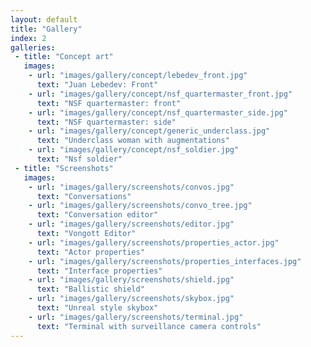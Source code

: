 ```yaml
---
layout: default
title: "Gallery"
index: 2
galleries:
 - title: "Concept art"
   images:
    - url: "images/gallery/concept/lebedev_front.jpg"
      text: "Juan Lebedev: Front"
    - url: "images/gallery/concept/nsf_quartermaster_front.jpg"
      text: "NSF quartermaster: front"
    - url: "images/gallery/concept/nsf_quartermaster_side.jpg"
      text: "NSF quartermaster: side"
    - url: "images/gallery/concept/generic_underclass.jpg"
      text: "Underclass woman with augmentations"
    - url: "images/gallery/concept/nsf_soldier.jpg"
      text: "Nsf soldier"
 - title: "Screenshots"
   images:
    - url: "images/gallery/screenshots/convos.jpg"
      text: "Conversations"
    - url: "images/gallery/screenshots/convo_tree.jpg"
      text: "Conversation editor"
    - url: "images/gallery/screenshots/editor.jpg"
      text: "Vongott Editor"
    - url: "images/gallery/screenshots/properties_actor.jpg"
      text: "Actor properties"
    - url: "images/gallery/screenshots/properties_interfaces.jpg"
      text: "Interface properties"
    - url: "images/gallery/screenshots/shield.jpg"
      text: "Ballistic shield"
    - url: "images/gallery/screenshots/skybox.jpg"
      text: "Unreal style skybox"
    - url: "images/gallery/screenshots/terminal.jpg"
      text: "Terminal with surveillance camera controls"
---
```

